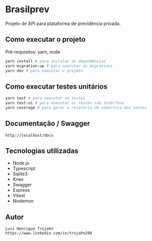 # Brasilprev
Projeto de API para plataforma de previdência privada.

## Como executar o projeto
Pré-requisitos: yarn, node

```bash
yarn install # para instalar as dependências
yarn migration:up # para executar as migrations
yarn dev # para executar o projeto
```

## Como executar testes unitários
```bash
yarn test # para executar os testes
yarn test:ui # para executar os testes com interface
yarn coverage # para gerar o relatório de cobertura dos testes
```

## Documentação / Swagger
```
http://localhost/docs
```

## Tecnologias utilizadas
- Node.js
- Typescript
- Sqlite3
- Knex
- Swagger
- Express
- Vitest
- Nodemon

## Autor
```
Luiz Henrique Trojahn
https://www.linkedin.com/in/trojahn299
```
